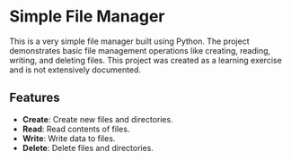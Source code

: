 # Simple File Manager

This is a very simple file manager built using Python. The project demonstrates basic file management operations like creating, reading, writing, and deleting files. This project was created as a learning exercise and is not extensively documented.

## Features

- **Create**: Create new files and directories.
- **Read**: Read contents of files.
- **Write**: Write data to files.
- **Delete**: Delete files and directories.


